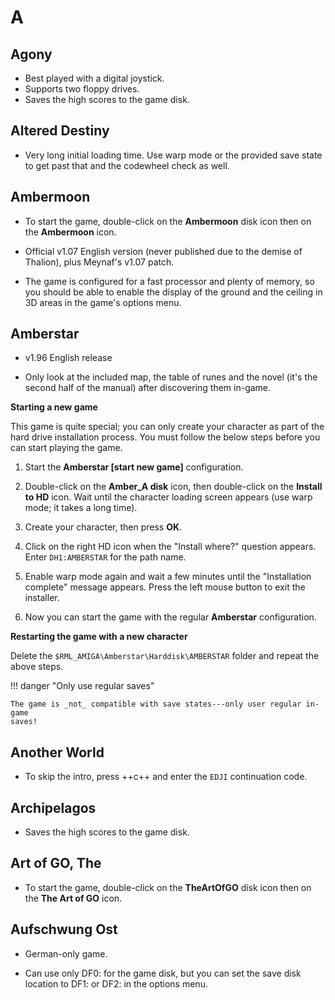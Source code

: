 # A

## Agony

- Best played with a digital joystick.
- Supports two floppy drives.
- Saves the high scores to the game disk.


## Altered Destiny

- Very long initial loading time. Use warp mode or the provided save state to
  get past that and the codewheel check as well.


## Ambermoon

- To start the game, double-click on the **Ambermoon** disk icon then on the
  **Ambermoon** icon.

- Official v1.07 English version (never published due to the demise of
  Thalion), plus Meynaf's v1.07 patch.

- The game is configured for a fast processor and plenty of memory, so you
  should be able to enable the display of the ground and the ceiling in 3D
  areas in the game's options menu.


## Amberstar

- v1.96 English release

- Only look at the included map, the table of runes and the novel (it's the
  second half of the manual) after discovering them in-game.


**Starting a new game**

This game is quite special; you can only create your character as part of the
hard drive installation process. You must follow the below steps before you
can start playing the game.

  1. Start the **Amberstar [start new game]** configuration.

  2. Double-click on the **Amber_A disk** icon, then double-click on the
     **Install to HD** icon. Wait until the character loading screen appears
     (use warp mode; it takes a long time).

  3. Create your character, then press **OK**.

  4. Click on the right HD icon when the "Install where?" question appears.
     Enter `DH1:AMBERSTAR` for the path name.

  5. Enable warp mode again and wait a few minutes until the "Installation
     complete" message appears. Press the left mouse button to exit the
     installer.

  6. Now you can start the game with the regular **Amberstar** configuration.


**Restarting the game with a new character**

Delete the `$RML_AMIGA\Amberstar\Harddisk\AMBERSTAR` folder and repeat the
above steps.


!!! danger "Only use regular saves"

    The game is _not_ compatible with save states---only user regular in-game
    saves!


## Another World

- To skip the intro, press ++c++ and enter the `EDJI` continuation code.


## Archipelagos

- Saves the high scores to the game disk.


## Art of GO, The

- To start the game, double-click on the **TheArtOfGO** disk icon then on the
  **The Art of GO** icon.


## Aufschwung Ost

- German-only game.

- Can use only DF0: for the game disk, but you can set the save disk
  location to DF1: or DF2: in the options menu.
